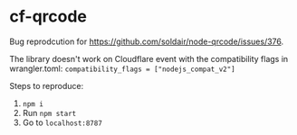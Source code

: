 # cf-qrcode

Bug reprodcution for https://github.com/soldair/node-qrcode/issues/376.

The library doesn't work on Cloudflare event with the compatibility flags in wrangler.toml:
`compatibility_flags = ["nodejs_compat_v2"]`

Steps to reproduce:

1. `npm i`
2. Run `npm start`
3. Go to `localhost:8787`
